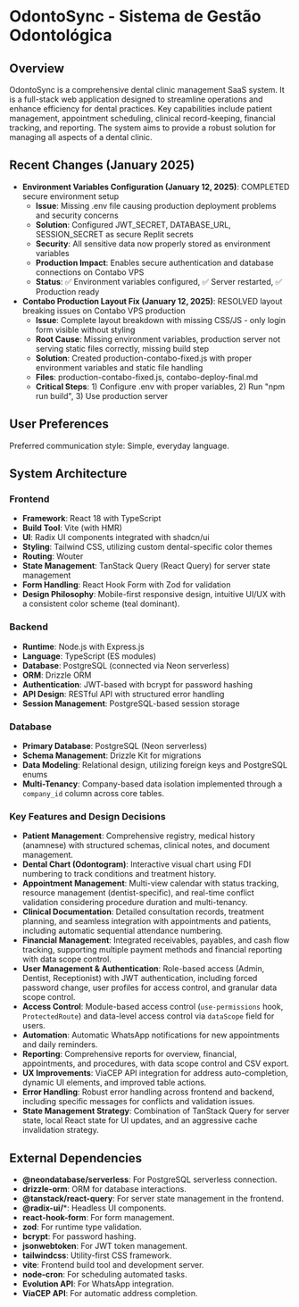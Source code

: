 # OdontoSync - Sistema de Gestão Odontológica

## Overview
OdontoSync is a comprehensive dental clinic management SaaS system. It is a full-stack web application designed to streamline operations and enhance efficiency for dental practices. Key capabilities include patient management, appointment scheduling, clinical record-keeping, financial tracking, and reporting. The system aims to provide a robust solution for managing all aspects of a dental clinic.

## Recent Changes (January 2025)
- **Environment Variables Configuration (January 12, 2025)**: COMPLETED secure environment setup
  - **Issue**: Missing .env file causing production deployment problems and security concerns
  - **Solution**: Configured JWT_SECRET, DATABASE_URL, SESSION_SECRET as secure Replit secrets
  - **Security**: All sensitive data now properly stored as environment variables
  - **Production Impact**: Enables secure authentication and database connections on Contabo VPS
  - **Status**: ✅ Environment variables configured, ✅ Server restarted, ✅ Production ready
- **Contabo Production Layout Fix (January 12, 2025)**: RESOLVED layout breaking issues on Contabo VPS production
  - **Issue**: Complete layout breakdown with missing CSS/JS - only login form visible without styling
  - **Root Cause**: Missing environment variables, production server not serving static files correctly, missing build step
  - **Solution**: Created production-contabo-fixed.js with proper environment variables and static file handling
  - **Files**: production-contabo-fixed.js, contabo-deploy-final.md
  - **Critical Steps**: 1) Configure .env with proper variables, 2) Run "npm run build", 3) Use production server

## User Preferences
Preferred communication style: Simple, everyday language.

## System Architecture

### Frontend
- **Framework**: React 18 with TypeScript
- **Build Tool**: Vite (with HMR)
- **UI**: Radix UI components integrated with shadcn/ui
- **Styling**: Tailwind CSS, utilizing custom dental-specific color themes
- **Routing**: Wouter
- **State Management**: TanStack Query (React Query) for server state management
- **Form Handling**: React Hook Form with Zod for validation
- **Design Philosophy**: Mobile-first responsive design, intuitive UI/UX with a consistent color scheme (teal dominant).

### Backend
- **Runtime**: Node.js with Express.js
- **Language**: TypeScript (ES modules)
- **Database**: PostgreSQL (connected via Neon serverless)
- **ORM**: Drizzle ORM
- **Authentication**: JWT-based with bcrypt for password hashing
- **API Design**: RESTful API with structured error handling
- **Session Management**: PostgreSQL-based session storage

### Database
- **Primary Database**: PostgreSQL (Neon serverless)
- **Schema Management**: Drizzle Kit for migrations
- **Data Modeling**: Relational design, utilizing foreign keys and PostgreSQL enums
- **Multi-Tenancy**: Company-based data isolation implemented through a `company_id` column across core tables.

### Key Features and Design Decisions
- **Patient Management**: Comprehensive registry, medical history (anamnese) with structured schemas, clinical notes, and document management.
- **Dental Chart (Odontogram)**: Interactive visual chart using FDI numbering to track conditions and treatment history.
- **Appointment Management**: Multi-view calendar with status tracking, resource management (dentist-specific), and real-time conflict validation considering procedure duration and multi-tenancy.
- **Clinical Documentation**: Detailed consultation records, treatment planning, and seamless integration with appointments and patients, including automatic sequential attendance numbering.
- **Financial Management**: Integrated receivables, payables, and cash flow tracking, supporting multiple payment methods and financial reporting with data scope control.
- **User Management & Authentication**: Role-based access (Admin, Dentist, Receptionist) with JWT authentication, including forced password change, user profiles for access control, and granular data scope control.
- **Access Control**: Module-based access control (`use-permissions` hook, `ProtectedRoute`) and data-level access control via `dataScope` field for users.
- **Automation**: Automatic WhatsApp notifications for new appointments and daily reminders.
- **Reporting**: Comprehensive reports for overview, financial, appointments, and procedures, with data scope control and CSV export.
- **UX Improvements**: ViaCEP API integration for address auto-completion, dynamic UI elements, and improved table actions.
- **Error Handling**: Robust error handling across frontend and backend, including specific messages for conflicts and validation issues.
- **State Management Strategy**: Combination of TanStack Query for server state, local React state for UI updates, and an aggressive cache invalidation strategy.

## External Dependencies

- **@neondatabase/serverless**: For PostgreSQL serverless connection.
- **drizzle-orm**: ORM for database interactions.
- **@tanstack/react-query**: For server state management in the frontend.
- **@radix-ui/***: Headless UI components.
- **react-hook-form**: For form management.
- **zod**: For runtime type validation.
- **bcrypt**: For password hashing.
- **jsonwebtoken**: For JWT token management.
- **tailwindcss**: Utility-first CSS framework.
- **vite**: Frontend build tool and development server.
- **node-cron**: For scheduling automated tasks.
- **Evolution API**: For WhatsApp integration.
- **ViaCEP API**: For automatic address completion.